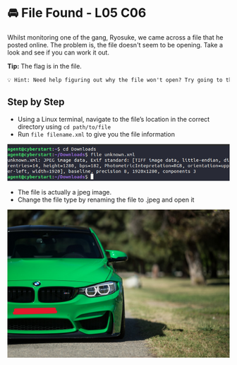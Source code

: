 # 🚘 File Found - L05 C06

Whilst monitoring one of the gang, Ryosuke, we came across a file that he posted online. The problem is, the file doesn't seem to be opening. Take a look and see if you can work it out.

**Tip:** The flag is in the file.

```txt
💡 Hint: Need help figuring out why the file won't open? Try going to the terminal and typing `$ man file`.
```

## Step by Step

- Using a Linux terminal, navigate to the file’s location in the correct directory using `cd path/to/file`
- Run `file filename.xml` to give you the file information

![image of file output](/assets/filefound1.png)

- The file is actually a jpeg image.
- Change the file type by renaming the file to .jpeg and open it

![image of flag image.. with no flag](/assets/filefound2.jpeg)
